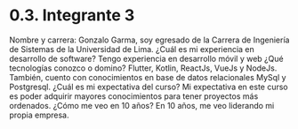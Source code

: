 # 0.3. Integrante 3

Nombre y carrera: Gonzalo Garma, soy egresado de la Carrera de Ingeniería de Sistemas de la Universidad de Lima.
¿Cuál es mi experiencia en desarrollo de software? Tengo experiencia en desarrollo móvil y web
¿Qué tecnologías conozco o domino? Flutter, Kotlin, ReactJs, VueJs y NodeJs. También, cuento con conocimientos en base de datos relacionales MySql y Postgresql.
¿Cuál es mi expectativa del curso? Mi expectativa en este curso es poder adquirir mayores conocimientos para tener proyectos más ordenados.
¿Cómo me veo en 10 años? En 10 años, me veo liderando mi propia empresa.

